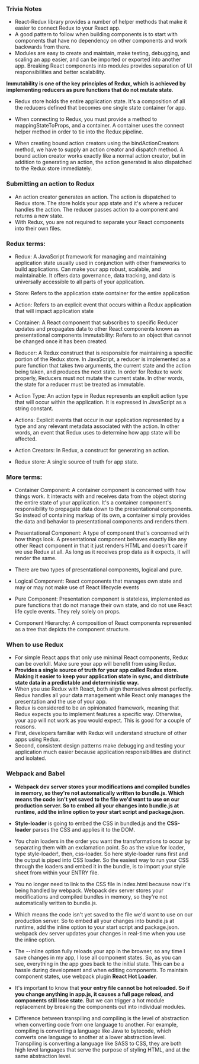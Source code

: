 ### Trivia Notes
* React-Redux library provides a number of helper methods that make it easier to connect Redux to your React app.
* A good pattern to follow when building components is to start with components that have no dependency on other components and work backwards from there.
* Modules are easy to create and maintain, make testing, debugging, and scaling an app easier, and can be imported or exported into another app. Breaking React components into modules provides separation of UI responsibilities and better scalability.

**Immutability is one of the key principles of Redux, which is achieved by implementing reducers as pure functions that do not mutate state**.

* Redux store holds the entire application state. It's a composition of all the reducers defined that becomes one single state container for app.

* When connecting to Redux, you must provide a method to mappingStateToProps, and a container. A container uses the connect helper method in order to tie into the Redux pipeline.

* When creating bound action creators using the bindActionCreators method, we have to supply an action creator and dispatch method. A bound action creator works exactly like a normal action creator, but in addition to generating an action, the action generated is also dispatched to the Redux store immediately.

### Submitting an action to Redux
* An action creator generates an action. The action is dispatched to Redux store. The store holds your app state and it's where a reducer handles the action. The reducer passes action to a component and returns a new state.
* With Redux, you are not required to separate your React components into their own files.


### Redux terms:
* Redux: A JavaScript framework for managing and maintaining application state usually used in conjunction with other frameworks to build applications. Can make your app robust, scalable, and maintainable. It offers data governance, data tracking, and data is universally accessible to all parts of your application.
* Store: Refers to the application state container for the entire application
* Action: Refers to an explicit event that occurs within a Redux application that will impact application state
* Container: A React component that subscribes to specific Reducer updates and propagates data to other React components known as presentational components
Immutability: Refers to an object that cannot be changed once it has been created.

* Reducer: A Redux construct that is responsible for maintaining a specific portion of the Redux store. In JavaScript, a reducer is implemented as a pure function that takes two arguments, the current state and the action being taken, and produces the next state. In order for Redux to work properly, Reducers must not mutate the current state. In other words, the state for a reducer must be treated as immutable.
* Action Type: An action type in Redux represents an explicit action type that will occur within the application. It is expressed in JavaScript as a string constant.
* Actions: Explicit events that occur in our application represented by a type and any relevant metadata associated with the action. In other words, an event that Redux uses to determine how app state will be affected.
* Action Creators: In Redux, a construct for generating an action.

* Redux store: A single source of truth for app state.

### More terms:
* Container Component: A container component is concerned with how things work. It interacts with and receives data from the object storing the entire state of your application. It's a container component's responsibility to propagate data down to the presentational components. So instead of containing markup of its own, a container simply provides the data and behavior to presentational components and renders them.
* Presentational Component: A type of component that's concerned with how things look. A presentational component behaves exactly like any other React component in that it just renders HTML and doesn't care if we use Redux at all. As long as it receives prop data as it expects, it will render the same.
* There are two types of presentational components, logical and pure.

* Logical Component: React components that manages own state and may or may not make use of React lifecycle events
* Pure Component: Presentation component is stateless, implemented as pure functions that do not manage their own state, and do not use React life cycle events. They rely solely on props.
* Component Hierarchy: A composition of React components represented as a tree that depicts the component structure.

### When to use Redux
* For simple React apps that only use minimal React components, Redux can be overkill. Make sure your app will benefit from using Redux.
* **Provides a single source of truth for your app called Redux store. Making it easier to keep your application state in sync, and distribute state data in a predictable and deterministic way.**
* When you use Redux with React, both align themselves almost perfectly. Redux handles all your data management while React only manages the presentation and the use of your app.
* Redux is considered to be an opinionated framework, meaning that Redux expects you to implement features a specific way. Otherwise, your app will not work as you would expect. This is good for a couple of reasons.
* First, developers familiar with Redux will understand structure of other apps using Redux.
* Second, consistent design patterns make debugging and testing your application much easier because application responsibilities are distinct and isolated.


### Webpack and Babel
* **Webpack dev server stores your modifications and compiled bundles in memory, so they're not automatically written to bundle.js. Which means the code isn't yet saved to the file we'd want to use on our production server. So to embed all your changes into bundle.js at runtime, add the inline option to your start script and package.json.**

* **Style-loader** is going to embed the CSS in bundled.js and the **CSS-loader** parses the CSS and applies it to the DOM.

* You chain loaders in the order you want the transformations to occur by separating them with an exclamation point. So as the value for loader, type style-loader!, then, css-loader. So here style-loader runs first and the output is piped into CSS loader. So the easiest way to run your CSS through the loaders and embed it in the bundle, is to import your style sheet from within your ENTRY file.

* You no longer need to link to the CSS file in index.html because now it's being handled by webpack. Webpack dev server stores your modifications and compiled bundles in memory, so they're not automatically written to bundle.js.

* Which means the code isn't yet saved to the file we'd want to use on our production server. So to embed all your changes into bundle.js at runtime, add the inline option to your start script and package.json. webpack dev server updates your changes in real-time when you use the inline option.

* The --inline option fully reloads your app in the browser, so any time I save changes in my app, I lose all component states. So, as you can see, everything in the app goes back to the initial state. This can be a hassle during development and when editing components. To maintain component states, use webpack plugin **React Hot Loader**.

* It's important to know that **your entry file cannot be hot reloaded. So if you change anything in app.js, it causes a full page reload, and components still lose state.** But we can trigger a hot module replacement by breaking the components out into individual modules.

* Difference between transpiling and compiling is the level of abstraction when converting code from one language to another. For example, compiling is converting a language like Java to bytecode, which converts one language to another at a lower abstraction level. Transpiling is converting a language like SASS to CSS, they are both high level languages that serve the purpose of styling HTML, and at the same abstraction level.
